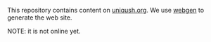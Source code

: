 
This repository contains content on [uniqush.org](http://uniqush.org). We use [webgen](http://webgen.rubyforge.org/) to generate the web site.

NOTE: it is not online yet. 

